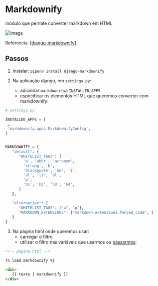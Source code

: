 # Markdownify

módulo que permite converter markdown em HTML

![image](https://user-images.githubusercontent.com/42048382/185493381-ded169d0-ca20-4656-aa9c-4956c91150f1.png)

Referencia: [[django-markdownify]](https://django-markdownify.readthedocs.io/en/latest/index.html#)

## Passos

1. instalar: `pipenv install django-markdownify`

1. Na aplicação django, em `settings.py`: 
    * adicionar `markdownify`a `INSTALLED_APPS`
    * especificar os elementos HTML que queremos converter com markdownify:

```python
# settings.py

INSTALLED_APPS = [
 …
 'markdownify.apps.MarkdownifyConfig',
]


MARKDOWNIFY = {
   "default": {
      "WHITELIST_TAGS": [
        'a', 'abbr', 'acronym', 
        'strong', 'b',
        'blockquote', 'em', 'i',
        'ul', 'li', 'ol',
        'p',
        'h1', 'h2', 'h3', 'h4',
      ]
   },

   "alternative": {
      "WHITELIST_TAGS": ["a", "p"],
      "MARKDOWN_EXTENSIONS": ["markdown.extensions.fenced_code", ]
   }
}
```

3. Na página html onde queremos usar:
    * carregar o filtro
    * utilizar o filtro nas variáveis que usarmos ou [passarmos](https://github.com/ULHT-PW/markdown/blob/8f43a5d030505d46ae2c1c9c3b16d702291ed8b3/app/views.py#L6):


```html
<!-- pagina.html -->

{% load markdownify %}

<div>
   {{ texto | markdownify }}
</div>
```

